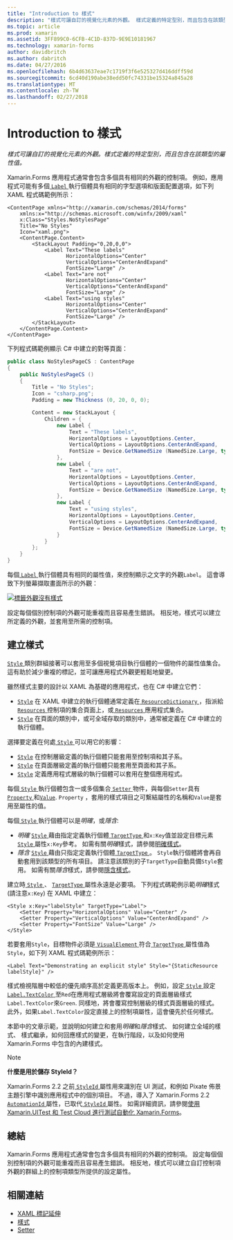 ```yaml
---
title: "Introduction to 樣式"
description: "樣式可讓自訂的視覺化元素的外觀。 樣式定義的特定型別，而且包含在該類型的屬性值。"
ms.topic: article
ms.prod: xamarin
ms.assetid: 3FF899C0-6CFB-4C1D-837D-9E9E10181967
ms.technology: xamarin-forms
author: davidbritch
ms.author: dabritch
ms.date: 04/27/2016
ms.openlocfilehash: 6b4d63637eae7c1719f3f6e525327d416ddff59d
ms.sourcegitcommit: 6cd40d190abe38edd50fc74331be15324a845a28
ms.translationtype: MT
ms.contentlocale: zh-TW
ms.lasthandoff: 02/27/2018
---
```

# <a name="introduction-to-styles"></a>Introduction to 樣式

_樣式可讓自訂的視覺化元素的外觀。樣式定義的特定型別，而且包含在該類型的屬性值。_

Xamarin.Forms 應用程式通常會包含多個具有相同的外觀的控制項。 例如，應用程式可能有多個[ `Label` ](https://developer.xamarin.com/api/type/Xamarin.Forms.Label/)執行個體具有相同的字型選項和版面配置選項，如下列 XAML 程式碼範例所示：

```xaml
<ContentPage xmlns="http://xamarin.com/schemas/2014/forms"
    xmlns:x="http://schemas.microsoft.com/winfx/2009/xaml"
    x:Class="Styles.NoStylesPage"
    Title="No Styles"
    Icon="xaml.png">
    <ContentPage.Content>
        <StackLayout Padding="0,20,0,0">
            <Label Text="These labels"
                   HorizontalOptions="Center"
                   VerticalOptions="CenterAndExpand"
                   FontSize="Large" />
            <Label Text="are not"
                   HorizontalOptions="Center"
                   VerticalOptions="CenterAndExpand"
                   FontSize="Large" />
            <Label Text="using styles"
                   HorizontalOptions="Center"
                   VerticalOptions="CenterAndExpand"
                   FontSize="Large" />
        </StackLayout>
    </ContentPage.Content>
</ContentPage>
```

下列程式碼範例顯示 C# 中建立的對等頁面：

```csharp
public class NoStylesPageCS : ContentPage
{
    public NoStylesPageCS ()
    {
        Title = "No Styles";
        Icon = "csharp.png";
        Padding = new Thickness (0, 20, 0, 0);

        Content = new StackLayout {
            Children = {
                new Label {
                    Text = "These labels",
                    HorizontalOptions = LayoutOptions.Center,
                    VerticalOptions = LayoutOptions.CenterAndExpand,
                    FontSize = Device.GetNamedSize (NamedSize.Large, typeof(Label))
                },
                new Label {
                    Text = "are not",
                    HorizontalOptions = LayoutOptions.Center,
                    VerticalOptions = LayoutOptions.CenterAndExpand,
                    FontSize = Device.GetNamedSize (NamedSize.Large, typeof(Label))
                },
                new Label {
                    Text = "using styles",
                    HorizontalOptions = LayoutOptions.Center,
                    VerticalOptions = LayoutOptions.CenterAndExpand,
                    FontSize = Device.GetNamedSize (NamedSize.Large, typeof(Label))
                }
            }
        };
    }
}
```

每個[ `Label` ](https://developer.xamarin.com/api/type/Xamarin.Forms.Label/)執行個體具有相同的屬性值，來控制顯示之文字的外觀`Label`。 這會導致下列螢幕擷取畫面所示的外觀：

[![](introduction-images/no-styles.png "標籤外觀沒有樣式")](introduction-images/no-styles-large.png "標籤外觀沒有樣式")

設定每個個別控制項的外觀可能重複而且容易產生錯誤。 相反地，樣式可以建立所定義的外觀，並套用至所需的控制項。

## <a name="creating-a-style"></a>建立樣式

[ `Style` ](https://developer.xamarin.com/api/type/Xamarin.Forms.Style/)類別群組接著可以套用至多個視覺項目執行個體的一個物件的屬性值集合。 這有助於減少重複的標記，並可讓應用程式外觀更輕鬆地變更。

雖然樣式主要的設計以 XAML 為基礎的應用程式，也在 C# 中建立它們：

- [`Style`](https://developer.xamarin.com/api/type/Xamarin.Forms.Style/) 在 XAML 中建立的執行個體通常定義在[ `ResourceDictionary` ](https://developer.xamarin.com/api/type/Xamarin.Forms.ResourceDictionary/) ，指派給[ `Resources` ](https://developer.xamarin.com/api/property/Xamarin.Forms.VisualElement.Resources/)控制項的集合頁面上，或[ `Resources` ](https://developer.xamarin.com/api/property/Xamarin.Forms.Application.Resources/)應用程式集合。
- [`Style`](https://developer.xamarin.com/api/type/Xamarin.Forms.Style/) 在頁面的類別中，或可全域存取的類別中，通常被定義在 C# 中建立的執行個體。

選擇要定義在何處[ `Style` ](https://developer.xamarin.com/api/type/Xamarin.Forms.Style/)可以用它的影響：

- [`Style`](https://developer.xamarin.com/api/type/Xamarin.Forms.Style/) 在控制層級定義的執行個體只能套用至控制項和其子系。
- [`Style`](https://developer.xamarin.com/api/type/Xamarin.Forms.Style/) 在頁面層級定義的執行個體只能套用至頁面和其子系。
- [`Style`](https://developer.xamarin.com/api/type/Xamarin.Forms.Style/) 定義應用程式層級的執行個體可以套用在整個應用程式。

每個[ `Style` ](https://developer.xamarin.com/api/type/Xamarin.Forms.Style/)執行個體包含一或多個集合[ `Setter` ](https://developer.xamarin.com/api/type/Xamarin.Forms.Setter/)物件，與每個`Setter`具有[ `Property` ](https://developer.xamarin.com/api/property/Xamarin.Forms.Setter.Property/)和[`Value`](https://developer.xamarin.com/api/property/Xamarin.Forms.Setter.Value/). `Property` ，套用的樣式項目之可繫結屬性的名稱和`Value`是套用至屬性的值。

每個[ `Style` ](https://developer.xamarin.com/api/type/Xamarin.Forms.Style/)執行個體可以是*明確*，或*隱含*:

- *明確* [ `Style` ](https://developer.xamarin.com/api/type/Xamarin.Forms.Style/)藉由指定定義執行個體[ `TargetType` ](https://developer.xamarin.com/api/property/Xamarin.Forms.Style.TargetType/)和`x:Key`值並設定目標元素[`Style` ](https://developer.xamarin.com/api/property/Xamarin.Forms.VisualElement.Style/)屬性`x:Key`參考。 如需有關*明確*樣式，請參閱[明確樣式](~/xamarin-forms/user-interface/styles/explicit.md)。
- *隱含* [ `Style` ](https://developer.xamarin.com/api/type/Xamarin.Forms.Style/)藉由只指定定義執行個體[ `TargetType` ](https://developer.xamarin.com/api/property/Xamarin.Forms.Style.TargetType/)。 `Style`執行個體將會再自動套用到該類型的所有項目。 請注意該類別的子`TargetType`自動具備`Style`套用。 如需有關*隱含*樣式，請參閱[隱含樣式](~/xamarin-forms/user-interface/styles/implicit.md)。

建立時[ `Style` ](https://developer.xamarin.com/api/type/Xamarin.Forms.Style/)、 [ `TargetType` ](https://developer.xamarin.com/api/property/Xamarin.Forms.Style.TargetType/)屬性永遠是必要項。 下列程式碼範例示範*明確*樣式 (請注意`x:Key`) 在 XAML 中建立：

```xaml
<Style x:Key="labelStyle" TargetType="Label">
    <Setter Property="HorizontalOptions" Value="Center" />
    <Setter Property="VerticalOptions" Value="CenterAndExpand" />
    <Setter Property="FontSize" Value="Large" />
</Style>
```

若要套用`Style`，目標物件必須是[ `VisualElement` ](https://developer.xamarin.com/api/type/Xamarin.Forms.VisualElement/)符合[ `TargetType` ](https://developer.xamarin.com/api/property/Xamarin.Forms.Style.TargetType/)屬性值為`Style`，如下列 XAML 程式碼範例所示：

```xaml
<Label Text="Demonstrating an explicit style" Style="{StaticResource labelStyle}" />
```

樣式檢視階層中較低的優先順序高於定義更高版本上。 例如，設定[ `Style` ](https://developer.xamarin.com/api/type/Xamarin.Forms.Style/)設定[ `Label.TextColor` ](https://developer.xamarin.com/api/property/Xamarin.Forms.Label.TextColor/)至`Red`在應用程式層級將會覆寫設定的頁面層級樣式`Label.TextColor`來`Green`. 同樣地，將會覆寫控制層級的樣式頁面層級的樣式。 此外，如果`Label.TextColor`設定直接上的控制項屬性，這會優先於任何樣式。

本節中的文章示範，並說明如何建立和套用*明確*和*隱含*樣式、 如何建立全域的樣式、 樣式繼承，如何回應樣式的變更，在執行階段，以及如何使用 Xamarin.Forms 中包含的內建樣式。

> [!NOTE]
> **什麼是用於儲存 StyleId？**
>
> Xamarin.Forms 2.2 之前[ `StyleId` ](https://developer.xamarin.com/api/property/Xamarin.Forms.Element.StyleId/)屬性用來識別在 UI 測試，和例如 Pixate 佈景主題引擎中識別應用程式中的個別項目。 不過，導入了 Xamarin.Forms 2.2 [ `AutomationId` ](https://developer.xamarin.com/api/property/Xamarin.Forms.Element.AutomationId/)屬性，已取代[ `StyleId` ](https://developer.xamarin.com/api/property/Xamarin.Forms.Element.StyleId/)屬性。 如需詳細資訊，請參閱[使用 Xamarin.UITest 和 Test Cloud 進行測試自動化 Xamarin.Forms](~/xamarin-forms/deploy-test/uitest-and-test-cloud.md)。

## <a name="summary"></a>總結

Xamarin.Forms 應用程式通常會包含多個具有相同的外觀的控制項。 設定每個個別控制項的外觀可能重複而且容易產生錯誤。 相反地，樣式可以建立自訂控制項外觀的群組上的控制項類型所提供的設定屬性。


## <a name="related-links"></a>相關連結

- [XAML 標記延伸](~/xamarin-forms/xaml/xaml-basics/xaml-markup-extensions.md)
- [樣式](https://developer.xamarin.com/api/type/Xamarin.Forms.Style/)
- [Setter](https://developer.xamarin.com/api/type/Xamarin.Forms.Setter/)
